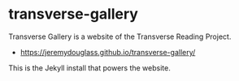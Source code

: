 # transverse-gallery

Transverse Gallery is a website of the Transverse Reading Project.

-  https://jeremydouglass.github.io/transverse-gallery/

This is the Jekyll install that powers the website.

